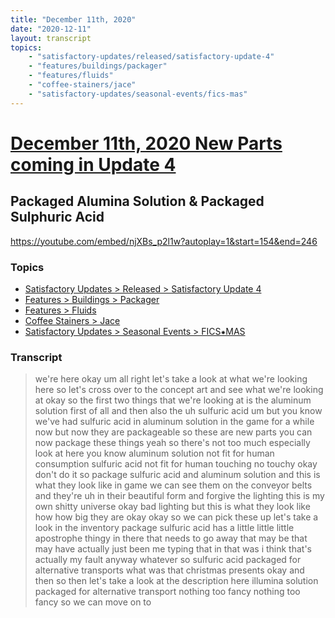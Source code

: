 ```yaml
---
title: "December 11th, 2020"
date: "2020-12-11"
layout: transcript
topics: 
    - "satisfactory-updates/released/satisfactory-update-4"
    - "features/buildings/packager"
    - "features/fluids"
    - "coffee-stainers/jace"
    - "satisfactory-updates/seasonal-events/fics-mas"
---
```

# [December 11th, 2020 New Parts coming in Update 4](../2020-12-11.md)
## Packaged Alumina Solution & Packaged Sulphuric Acid
https://youtube.com/embed/njXBs_p2l1w?autoplay=1&start=154&end=246
### Topics
* [Satisfactory Updates > Released > Satisfactory Update 4](../topics/satisfactory-updates/released/satisfactory-update-4.md)
* [Features > Buildings > Packager](../topics/features/buildings/packager.md)
* [Features > Fluids](../topics/features/fluids.md)
* [Coffee Stainers > Jace](../topics/coffee-stainers/jace.md)
* [Satisfactory Updates > Seasonal Events > FICS⁕MAS](../topics/satisfactory-updates/seasonal-events/fics-mas.md)

### Transcript

> we're here okay um all right let's take
> a look at what we're looking here so
> let's cross over to the concept art
> and see what we're looking at okay so
> the first two things that we're looking
> at is the aluminum solution
> first of all and then also the uh
> sulfuric acid um but
> you know we've had sulfuric acid in
> aluminum solution in the game for a
> while now but now they
> are packageable so these are new parts
> you can now package these things
> yeah so there's not too much especially
> look at here you know aluminum solution
> not fit for human consumption sulfuric
> acid
> not fit for human touching no touchy
> okay don't do it so package sulfuric
> acid and aluminum solution
> and this is what they look like in game
> we can see them on the conveyor belts
> and they're uh in their beautiful form
> and
> forgive the lighting this is my own
> shitty universe okay bad lighting but
> this is what they look like
> how how big they are okay okay so we can
> pick these up
> let's take a look in the inventory
> package sulfuric acid
> has a little little little apostrophe
> thingy in there that needs to go away
> that may be
> that may have actually just been me
> typing that in
> that was i think that's actually my
> fault anyway whatever so sulfuric acid
> packaged for alternative transports
> what was that christmas presents
> okay and then so then let's take a look
> at the description here illumina
> solution packaged
> for alternative transport nothing too
> fancy
> nothing too fancy so we can move on to
